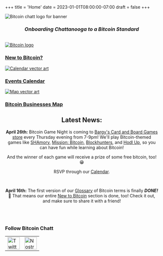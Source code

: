+++
title = 'Home'
date = 2023-01-01T08:00:00-07:00
draft = false
+++


<div class="banner">
  <img class="banner-element" src="/images/Logos/BitcoinChatt_square-transparent.png" alt="Bitcoin chatt logo for banner"/>
</div>

<h3 style="text-align: center"><em>Onboarding Chattanooga to a Bitcoin Standard</em></h3>

<br>

<div class="nav">
  <div class="nav-box">
    <a href="./new-to-bitcoin">
      <img class="nav-element" src="./images/btc.png" alt="Bitcoin logo"/>
      <h3>New to Bitcoin?</h3>
    </a>
  </div>
  <!--
  <div class="nav-box">
    <a href="./coming_soon">
      <img class="nav-element" src="./images/placeholder.png" alt="Placeholder image"/>
      <h3>Blog</h3>
    </a>
  </div>-->
  <div class="nav-box">
    <a href="./calendar">
      <img class="nav-element" src="./images/calendar.png" alt="Calendar vector art"/>
      <h3>Events Calendar</h3>
    </a>
  </div>
  <div class="nav-box">
    <a href="./map">
      <img class="nav-element" src="./images/map.png" alt="Map vector art"/>
      <h3>Bitcoin Businesses Map</h3>
    </a>
  </div>
</div>

<div class="article">

<h2 style="text-align: center"><b>Latest News:</b></h2>

<center>

<b>April 26th:</b> Bitcoin Game Night is coming to <a target="_blank" href="https://maps.app.goo.gl/nodS1tdmSQmJzym96">Bargy's Card and Board Games store</a> every Thursday evening from 7-9pm! We'll play Bitcoin-themed games like <a target="_blank" href="https://youtu.be/IXTH50ujYxM">SHAmory</a>, <a target="_blank" href="https://youtu.be/UbZIZiGplg8">Mission: Bitcoin</a>, <a target="_blank" href="https://youtu.be/ameWu17iD9E">Blockhunters</a>, and <a target="_blank" href="https://youtu.be/w8SLAomGqG4">Hodl Up</a>, so you can have fun while learning about Bitcoin!

And the winner of each game will receive a prize of some free bitcoin, too! 😁

RSVP through our <a href="https://www.bitcoinchatt.org/calendar">Calendar</a>.

<br>

<b>April 16th:</b> The first version of our <a href="https://www.bitcoinchatt.org/new-to-bitcoin/glossary">Glossary</a> of Bitcoin terms is finally <b><i>DONE!</i></b> 🤩 That means our entire <a href="https://www.bitcoinchatt.org/new-to-bitcoin/table-of-contents/">New to Bitcoin</a> section is done, too! Check it out, and make sure to share it with a friend!

</center>

</div>

<br>

<br>

<h3 class="social-links">Follow Bitcoin Chatt</h3>
<div class="social-links">
  <table>
    <tr>
      <td>
        <a target="_blank" href="https://x.com/bitcoinchatt">
          <img class="social-link" height="40rem" src="./images/Logos/Twitter-X-Logo.png" alt="Twitter/X logo"/>
        </a>
      </td>
      <td>
        <a target="_blank" href="https://njump.me/npub1fdc5nr47gx8pcz9cppyat9fx0gc9hv48nke7pf78drx7rpqw28ksqgx779">
          <img class="social-link" height="40rem" src="./images/Logos/Nostr-Logo.png" alt="Nostr logo"/>
        </a>
      </td>
    </tr>
  </table>
<br>
<br>
</div>
